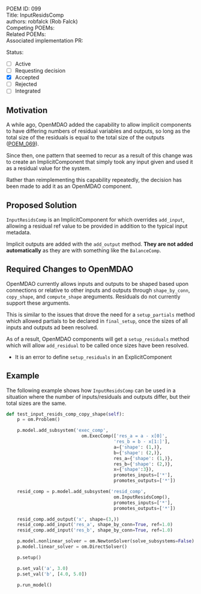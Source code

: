 POEM ID: 099  
Title: InputResidsComp  
authors: robfalck (Rob Falck)  
Competing POEMs:  
Related POEMs:  
Associated implementation PR:  

Status:

- [ ] Active
- [ ] Requesting decision
- [x] Accepted
- [ ] Rejected
- [ ] Integrated

## Motivation

A while ago, OpenMDAO added the capability to allow implicit components to have differing numbers of residual variables and outputs, so long as the total size of the residuals is equal to the total size of the outputs ([POEM_069](https://github.com/OpenMDAO/POEMs/blob/master/POEM_069.md)).

Since then, one pattern that seemed to recur as a result of this change was to create an ImplicitComponent that simply took any input given and used it as a residual value for the system.

Rather than reimplementing this capability repeatedly, the decision has been made to add it as an OpenMDAO component.

## Proposed Solution

`InputResidsComp` is an ImplicitComponent for which overrides `add_input`, allowing a residual ref value to be provided in addition to the typical input metadata.

Implicit outputs are added with the `add_output` method. **They are not added automatically** as they are with something like the `BalanceComp`.

## Required Changes to OpenMDAO

OpenMDAO currently allows inputs and outputs to be shaped based upon connections or relative to other inputs and outputs through `shape_by_conn`, `copy_shape`, and `compute_shape` areguments. Residuals do not currently support these arguments.

This is similar to the issues that drove the need for a `setup_partials` method which allowed partials to be declared in `final_setup`, once the sizes of all inputs and outputs ad been resolved.

As of a result, OpenMDAO components will get a `setup_residuals` method which will allow `add_residual` to be called once sizes have been resolved.

- It is an error to define `setup_residuals` in an ExplicitComponent

## Example

The following example shows how `InputResidsComp` can be used in a situation where the number of inputs/residuals and outputs differ, but their total sizes are the same.

```python
def test_input_resids_comp_copy_shape(self):
    p = om.Problem()

    p.model.add_subsystem('exec_comp',
                            om.ExecComp(['res_a = a - x[0]',
                                        'res_b = b - x[1:]'],
                                        a={'shape': (1,)},
                                        b={'shape': (2,)},
                                        res_a={'shape': (1,)},
                                        res_b={'shape': (2,)},
                                        x={'shape':3}),
                                        promotes_inputs=['*'],
                                        promotes_outputs=['*'])

    resid_comp = p.model.add_subsystem('resid_comp',
                                        om.InputResidsComp(),
                                        promotes_inputs=['*'],
                                        promotes_outputs=['*'])

    resid_comp.add_output('x', shape=(3,))
    resid_comp.add_input('res_a', shape_by_conn=True, ref=1.0)
    resid_comp.add_input('res_b', shape_by_conn=True, ref=1.0)

    p.model.nonlinear_solver = om.NewtonSolver(solve_subsystems=False)
    p.model.linear_solver = om.DirectSolver()

    p.setup()

    p.set_val('a', 3.0)
    p.set_val('b', [4.0, 5.0])

    p.run_model()
```
